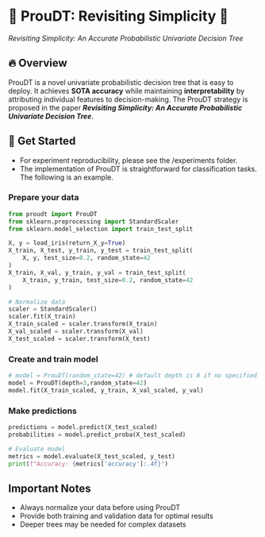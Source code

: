 # 📗 ProuDT: Revisiting Simplicity 🎉

_Revisiting Simplicity: An Accurate Probabilistic Univariate Decision Tree_

## 🔥 Overview
ProuDT is a novel univariate probabilistic decision tree that is easy to deploy. It achieves **SOTA accuracy** while maintaining **interpretability** by attributing individual features to decision-making. The ProuDT strategy is proposed in the paper ___Revisiting Simplicity: An Accurate Probabilistic Univariate Decision Tree___.

## 🚀 Get Started

- For experiment reproducibility, please see the /experiments folder.
- The implementation of ProuDT is straightforward for classification tasks. The following is an example.

### Prepare your data
```python
from proudt import ProuDT
from sklearn.preprocessing import StandardScaler
from sklearn.model_selection import train_test_split

X, y = load_iris(return_X_y=True)
X_train, X_test, y_train, y_test = train_test_split(
    X, y, test_size=0.2, random_state=42
)
X_train, X_val, y_train, y_val = train_test_split(
    X_train, y_train, test_size=0.2, random_state=42
)

# Normalize data 
scaler = StandardScaler()
scaler.fit(X_train)
X_train_scaled = scaler.transform(X_train)
X_val_scaled = scaler.transform(X_val)
X_test_scaled = scaler.transform(X_test)
```

### Create and train model

```python
# model = ProuDT(random_state=42) # default depth is 8 if no specified depth
model = ProuDT(depth=3,random_state=42)
model.fit(X_train_scaled, y_train, X_val_scaled, y_val)
```
### Make predictions

```python
predictions = model.predict(X_test_scaled)
probabilities = model.predict_proba(X_test_scaled)

# Evaluate model
metrics = model.evaluate(X_test_scaled, y_test)
print(f"Accuracy: {metrics['accuracy']:.4f}")
```
## Important Notes

- Always normalize your data before using ProuDT
- Provide both training and validation data for optimal results
- Deeper trees may be needed for complex datasets